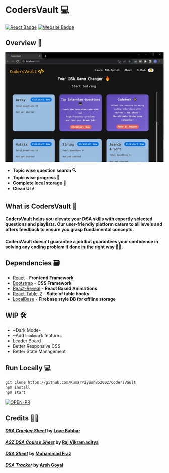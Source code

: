 # CodersVault 💻

[![React Badge](http://img.shields.io/badge/Powered%20By-React-blue?style=for-the-badge&logo=react)](https://reactjs.org/)
[![Website Badge](https://img.shields.io/badge/Visit-Now-green?style=for-the-badge&logo=vercel)](https://codersvault.netlify.app/)

## Overview 👀

![](./src/assets/cover.jpeg)

- **Topic wise question search 🔍**
- **Topic wise progress 🧐**
- **Complete local storage 📂**
- **Clean UI ⚡**

## What is CodersVault 🤔

#### CodersVault helps you elevate your DSA skills with expertly selected questions and playlists. Our user-friendly platform caters to all levels and offers feedback to ensure you grasp fundamental concepts.

#### CodersVault doesn't guarantee a job but guarantees your confidence in solving any coding problem if done in the right way 👍🏻.

## Dependencies 🗃

- [React] - **Frontend Framework**
- [Bootstrap] - **CSS Framework**
- [React-Reveal] - **React Based Animations**
- [React-Table-2] - **Suite of table hooks**
- [LocalBase] - **Firebase style DB for offline storage**

## WIP 🛠

- ~Dark Mode~
- ~Add `bookmark` feature~
- Leader Board
- Better Responsive CSS
- Better State Management

## Run Locally 💻

```
git clone https://github.com/KumarPiyush852002/CodersVault
npm install
npm start
```

[![OPEN-PR](https://img.shields.io/badge/Open%20For-PR-orange?style=for-the-badge&logo=github)](https://github.com/KumarPiyush852002/CodersVault)

## Credits 🙏🏻

#### _[DSA Cracker Sheet]_ by [Love Babbar]

#### _[A2Z DSA Course Sheet]_ by [Raj Vikramaditya]

#### _[DSA Sheet]_ by [Mohammad Fraz]

#### _[DSA Tracker]_ by [Arsh Goyal]

[here]: https://www.youtube.com/watch?v=4iFALQ1ACdA
[450dsa]: https://450dsa.com/
[love babbar]: https://www.linkedin.com/in/love-babbar-38ab2887/
[dsa cracker sheet]: https://drive.google.com/file/d/1FMdN_OCfOI0iAeDlqswCiC2DZzD4nPsb/view
[a2z dsa course sheet]: https://takeuforward.org/strivers-a2z-dsa-course/strivers-a2z-dsa-course-sheet-2/
[Raj Vikramaditya]: https://www.linkedin.com/in/rajarvp/
[dsa sheet]: https://leadcoding.in/dsa-sheet/
[dsa tracker]: https://docs.google.com/spreadsheets/d/1MGVBJ8HkRbCnU6EQASjJKCqQE8BWng4qgL0n3vCVOxE/edit#gid=0
[Mohammad Fraz]: https://www.linkedin.com/in/frazmohammad/
[Arsh Goyal]: https://www.linkedin.com/in/arshgoyal/
[localbase]: https://github.com/dannyconnell/localbase
[react-reveal]: https://www.react-reveal.com/
[bootstrap]: https://react-bootstrap.github.io/
[react]: https://reactjs.org/
[react-table-2]: https://react-bootstrap-table.github.io/react-bootstrap-table2/
